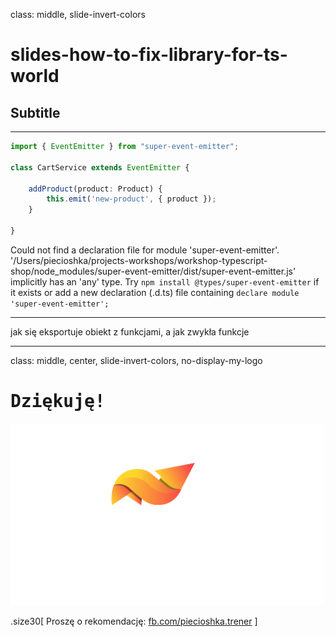 class: middle, slide-invert-colors

# slides-how-to-fix-library-for-ts-world

## Subtitle

---

```ts
import { EventEmitter } from "super-event-emitter";

class CartService extends EventEmitter {

    addProduct(product: Product) {
        this.emit('new-product', { product });
    }

}
```

Could not find a declaration file for module 'super-event-emitter'. '/Users/piecioshka/projects-workshops/workshop-typescript-shop/node_modules/super-event-emitter/dist/super-event-emitter.js' implicitly has an 'any' type.
  Try `npm install @types/super-event-emitter` if it exists or add a new declaration (.d.ts) file containing `declare module 'super-event-emitter';`

---

jak się eksportuje obiekt z funkcjami, a jak zwykła funkcje


---

class: middle, center, slide-invert-colors, no-display-my-logo

# <samp>Dziękuję!</samp>

<img
    src="images/my-logo/logo-piecioshka-white-text.svg"
    alt=""
    style="width: 500px"
/>

.size30[
Proszę o rekomendację:
[fb.com/piecioshka.trener](https://fb.com/piecioshka.trener)
]
